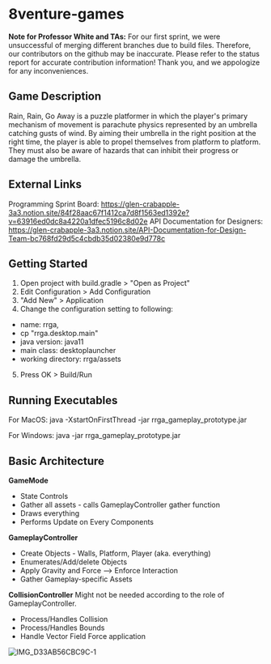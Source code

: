 # 8venture-games
**Note for Professor White and TAs:** For our first sprint, we were unsuccessful of merging different branches due to build files. Therefore, our contributors on the github may be inaccurate. Please refer to the status report for accurate contribution information! Thank you, and we appologize for any inconveniences.

## Game Description
Rain, Rain, Go Away is a puzzle platformer in which the player's primary mechanism of movement is parachute physics represented by an umbrella catching gusts of wind. By aiming their umbrella in the right position at the right time, the player is able to propel themselves from platform to platform. They must also be aware of hazards that can inhibit their progress or damage the umbrella.

## External Links
Programming Sprint Board: https://glen-crabapple-3a3.notion.site/84f28aac67f1412ca7d8f1563ed1392e?v=63916ed0dc8a4220a1dfec5196c8d02e
API Documentation for Designers: https://glen-crabapple-3a3.notion.site/API-Documentation-for-Design-Team-bc768fd29d5c4cbdb35d02380e9d778c

## Getting Started
1. Open project with build.gradle > "Open as Project"
2. Edit Configuration > Add Configuration
3. "Add New" > Application
4. Change the configuration setting to following:
  - name: rrga, 
  - cp "rrga.desktop.main"
  - java version: java11
  - main class: desktoplauncher
  - working directory: rrga/assets
5. Press OK > Build/Run

## Running Executables
For MacOS:
java -XstartOnFirstThread -jar rrga_gameplay_prototype.jar

For Windows:
java -jar rrga_gameplay_prototype.jar

## Basic Architecture
**GameMode**
- State Controls
- Gather all assets - calls GameplayController gather function
- Draws everything
- Performs Update on Every Components

**GameplayController**
- Create Objects - Walls, Platform, Player (aka. everything)
- Enumerates/Add/delete Objects
- Apply Gravity and Force --> Enforce Interaction
- Gather Gameplay-specific Assets

**CollisionController**
Might not be needed according to the role of GameplayController.
- Process/Handles Collision 
- Process/Handles Bounds
- Handle Vector Field Force application

![IMG_D33AB56CBC9C-1](https://user-images.githubusercontent.com/57926472/222020256-adc39bd3-973e-4638-b9fb-5a046d6c2b9c.jpeg)
